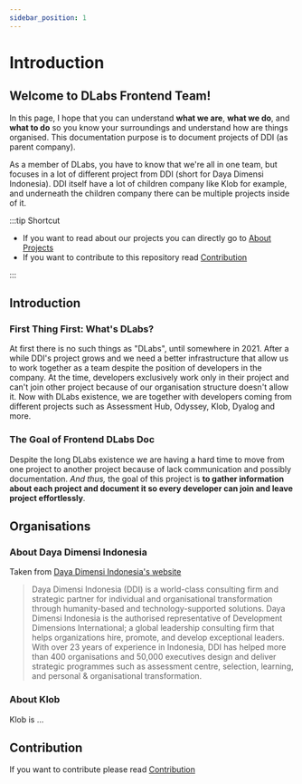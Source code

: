 ```yaml
---
sidebar_position: 1
---
```


# Introduction

## Welcome to DLabs Frontend Team!  
<!-- Greetings -->
<!-- What to expect from this documentation -->
In this page, I hope that you can understand **what we are**, **what we do**, and **what to do** so you know your surroundings and understand how are things organised.
This documentation purpose is to document projects of DDI (as parent company).

As a member of DLabs, you have to know that we're all in one team, but focuses in a lot of different project from DDI (short for Daya Dimensi Indonesia). DDI itself have a lot of children company like Klob for example, and underneath the children company there can be multiple projects inside of it.

:::tip Shortcut

- If you want to read about our projects you can directly go to [About Projects](/docs/projects)
- If you want to contribute to this repository read [Contribution](/docs/CONTRIBUTION)

:::

## Introduction
### First Thing First: What's DLabs?
At first there is no such things as "DLabs", until somewhere in 2021. After a while DDI's project grows and we need a better infrastructure that allow us to work together as a team despite the position of developers in the company. At the time, developers exclusively work only in their project and can't join other project because of our organisation structure doesn't allow it. Now with DLabs existence, we are together with developers coming from different projects such as Assessment Hub, Odyssey, Klob, Dyalog and more.

### The Goal of Frontend DLabs Doc
Despite the long DLabs existence we are having a hard time to move from one project to another project because of lack communication and possibly documentation. *And thus,* the goal of this project is **to gather information about each project and document it so every developer can join and leave project effortlessly**.


## Organisations
### About Daya Dimensi Indonesia
Taken from [Daya Dimensi Indonesia's website](https://www.dayadimensi.co.id/)
> Daya Dimensi Indonesia (DDI) is a world-class consulting firm and strategic partner for individual and organisational transformation through humanity-based and technology-supported solutions. Daya Dimensi Indonesia is the authorised representative of Development Dimensions International; a global leadership consulting firm that helps organizations hire, promote, and develop exceptional leaders. With over 23 years of experience in Indonesia, DDI has helped more than 400 organisations and 50,000 executives design and deliver strategic programmes such as assessment centre, selection, learning, and personal & organisational transformation.

### About Klob
Klob is ...

## Contribution
If you want to contribute please read [Contribution](/docs/CONTRIBUTION.md)